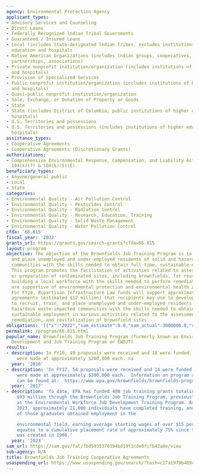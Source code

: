 ```yaml
---
agency: Environmental Protection Agency
applicant_types:
- Advisory Services and Counseling
- Direct Loans
- Federally Recognized lndian Tribal Governments
- Guaranteed / Insured Loans
- Local (includes State-designated lndian Tribes, excludes institutions of higher
  education and hospitals
- Native American Organizations (includes lndian groups, cooperatives, corporations,
  partnerships, associations)
- Private nonprofit institution/organization (includes institutions of higher education
  and hospitals)
- Provision of Specialized Services
- Public nonprofit institution/organization (includes institutions of higher education
  and hospitals)
- Quasi-public nonprofit institution/organization
- Sale, Exchange, or Donation of Property or Goods
- State
- State (includes District of Columbia, public institutions of higher education and
  hospitals)
- U.S. Territories and possessions
- U.S. Territories and possessions (includes institutions of higher education and
  hospitals)
assistance_types:
- Cooperative Agreements
- Cooperative Agreements (Discretionary Grants)
authorizations:
- Comprehensive Environmental Response, Compensation, and Liability Act (CERCLA),
  104(k)(7) & 104(k)(5)(E).
beneficiary_types:
- Anyone/general public
- Local
- State
categories:
- Environmental Quality - Air Pollution Control
- Environmental Quality - Pesticides Control
- Environmental Quality - Radiation Control
- Environmental Quality - Research, Education, Training
- Environmental Quality - Solid Waste Management
- Environmental Quality - Water Pollution Control
cfda: '66.815'
fiscal_year: '2022'
grants_url: https://grants.gov/search-grants?cfda=66.815
layout: program
objective: The objective of the Brownfields Job Training Program is to recruit, train,
  and place unemployed and under-employed residents of solid and hazardous waste-impacted
  communities with the skills needed to obtain full-time, sustainable employment.
  This program promotes the facilitation of activities related to assessment, cleanup,
  or preparation of contaminated sites, including brownfields, for reuse, while simultaneously
  building a local workforce with the skills needed to perform remediation work that
  are supportive of environmental protection and environmental health and safety.
  For FY24, Bipartisan Infrastructure Law funds will support approximately 24 cooperative
  agreements (estimated $12 million) that recipients may use to develop training programs
  to recruit, train, and place unemployed and under-employed residents of solid and
  hazardous waste-impacted communities with the skills needed to obtain full-time,
  sustainable employment in various activities related to the assessment, cleanup,
  remediation, and revitalization of brownfield sites.
obligations: '[{"x":"2022","sam_estimate":0.0,"sam_actual":3000000.0,"usa_spending_actual":3397102.0},{"x":"2023","sam_estimate":12000000.0,"sam_actual":0.0,"usa_spending_actual":13241450.0},{"x":"2024","sam_estimate":12000000.0,"sam_actual":0.0,"usa_spending_actual":6934856.0}]'
permalink: /program/66.815.html
popular_name: Brownfields Job Training Program (formerly known as Environmental Workforce
  Development and Job Training Program or EWDJT)
results:
- description: In FY16, 49 proposals were received and 18 were funded. Grant awards
    were made at approximately $200,000 each. na
  year: '2016'
- description: 'In FY17, 54 proposals were received and 14 were funded. Grant awards
    were made at approximately $200,000 each.  Information on program accomplishments
    can be found at:  https://www.epa.gov/brownfields/brownfields-program-accomplishments-and-benefits'
  year: '2017'
- description: 'To date, EPA has funded 400 job training grants totaling approximately
    $93 million through the Brownfields Job Training Program, previously also known
    as the Environmental Workforce Job Development Training Program. As of February
    2023, approximately 21,000 individuals have completed training, and nearly 16,000
    of those graduates obtained employment in the

    environmental field, earning average starting wages of over $15 per hour. This
    equates to a cumulative placement rate of approximately 75% since the program
    was created in 1998.'
  year: '2023'
sam_url: https://sam.gov/fal/fbd5935370394bd19f1cde0fcf642a8e/view
sub-agency: N/A
title: Brownfields Job Training Cooperative Agreements
usaspending_url: https://www.usaspending.gov/search/?hash=c27a1979b409c6a431d769eb8be0ffe8
---
```

